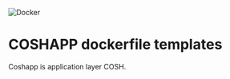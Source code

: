 ![Docker](https://github.com/coshdev/coshapp-docker/workflows/Docker/badge.svg?branch=master)

# COSHAPP dockerfile templates

Coshapp is application layer COSH.
